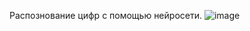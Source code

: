 Распознование цифр с помощью нейросети.
![image](https://github.com/user-attachments/assets/1cef9446-856c-4f91-8c1f-835691cdd338)


